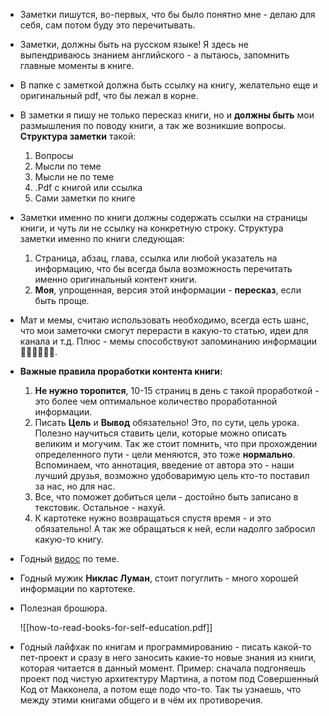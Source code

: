 - Заметки пишутся, во-первых, что бы было понятно мне - делаю для себя, сам потом буду это перечитывать.
- Заметки, должны быть на русском языке! Я здесь не выпендриваюсь знанием английского - а пытаюсь, запомнить главные моменты в книге.
- В папке с заметкой должна быть ссылку на книгу, желательно еще и оригинальный pdf, что бы лежал в корне.
- В заметки я пишу не только пересказ книги, но и **должны быть** мои размышления по поводу книги, а так же возникшие вопросы. **Структура заметки** такой:
    1. Вопросы
    2. Мысли по теме
    3. Мысли не по теме
    4. .Pdf с книгой или ссылка
    5. Сами заметки по книге
- Заметки именно по книги должны содержать ссылки на страницы книги, и чуть ли не ссылку на конкретную строку. Структура заметки именно по книги следующая:
    1. Страница, абзац, глава, ссылка или любой указатель на информацию, что бы всегда была возможность перечитать именно оригинальный контент книги.
    2. **Моя**, упрощенная, версия этой информации - **пересказ**, если быть проще.
- Мат и мемы, считаю использовать необходимо, всегда есть шанс, что мои заметочки смогут перерасти в какую-то статью, идеи для канала и т.д. Плюс - мемы способствуют запоминанию информации 👌🏻👌🏻👌🏻.
- **Важные правила проработки контента книги:**
    1. **Не нужно торопится**, 10-15 страниц в день с такой проработкой - это более чем оптимальное количество проработанной информации.
    2. Писать **Цель** и **Вывод** обязательно! Это, по сути, цель урока. Полезно научиться ставить цели, которые можно описать великим и могучим. Так же стоит помнить, что при прохождении определенного пути - цели меняются, это тоже **нормально**. Вспоминаем, что аннотация, введение от автора это - наши лучший друзья, возможно удобоваримую цель кто-то поставил за нас, но для нас.
    3. Все, что поможет добиться цели - достойно быть записано в текстовик. Остальное - нахуй.
    4. К картотеке нужно возвращаться спустя время - и это обязательно! А так же обращаться к ней, если надолго забросил какую-то книгу.

- Годный [видос](https://www.youtube.com/watch?v=jSnw9A0VnWA&ab_channel=ExtremeCode) по теме.
- Годный мужик **Никлас Лу­ман**, стоит погуглить - много хорошей информации по картотеке.
- Полезная брошюра.
    
    ![[how-to-read-books-for-self-education.pdf]]
    
- Годный лайфхак по книгам и программированию - писать какой-то пет-проект и сразу в него заносить какие-то новые знания из книги, которая читается в данный момент. Пример: сначала подгоняешь проект под чистую архитектуру Мартина, а потом под Совершенный Код от Макконела, а потом еще подо что-то. Так ты узнаешь, что между этими книгами общего и в чём их противоречия.